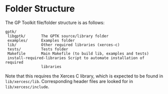 # Folder Structure #

The GP Toolkit file/folder structure is as follows:

```
gptk/
 libgptk/       The GPTK source/library folder
 examples/      Examples folder
 lib/           Other required libraries (xerces-c)
 tests/         Tests folder
 Makefile       Main Makefile (to build lib, examples and tests)
 install-required-libraries Script to automate installation of required
                libraries
```

Note that this requires the Xerces C library, which is expected to be found in `lib/xercesc/lib`. Corresponding header files are looked for in `lib/xercesc/include`.